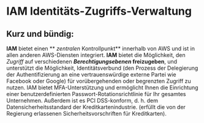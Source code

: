 # IAM Identitäts-Zugriffs-Verwaltung

## Kurz und bündig:

**IAM** bietet einen ** _zentralen_ Kontrollpunkt** innerhalb von AWS und ist in allen anderen AWS-Diensten integriert. **IAM** bietet die Möglichkeit, den *Zugriff* auf verschiedenen **_Berechtigungsebenen_ freizugeben**, und unterstützt die Möglichkeit, Identitätsverbund (den Prozess der Delegierung der Authentifizierung an eine vertrauenswürdige externe Partei wie Facebook oder Google) für vorübergehenden oder begrenzten Zugriff zu nutzen. IAM bietet MFA-Unterstützung und ermöglicht Ihnen die Einrichtung einer benutzerdefinierten Passwort-Rotationsrichtlinie für Ihr gesamtes Unternehmen. Außerdem ist es PCI DSS-konform, d. h. dem Datensicherheitsstandard der Kreditkartenindustrie. (erfüllt die von der Regierung erlassenen Sicherheitsvorschriften für Kreditkarten).

